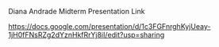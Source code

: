 Diana Andrade
Midterm Presentation Link

https://docs.google.com/presentation/d/1c3FGFnrghKyjUeay-1jH0fFNsRZg2dYznHkfRrYj8iI/edit?usp=sharing